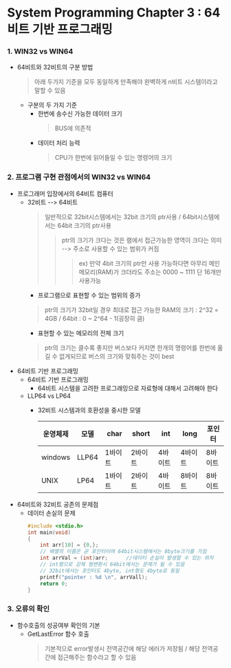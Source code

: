 # System Programming Chapter 3 : 64비트 기반 프로그래밍
### 1. WIN32 vs WIN64
- 64비트와 32비트의 구분 방법
	> 아래 두가지 기준을 모두 동일하게 만족해야 완벽하게 n비트 시스템이라고 말할 수 있음
	- 구분의 두 가지 기준
		- 한번에 송수신 가능한 데이터 크기
			> BUS에 의존적
		- 데이터 처리 능력
			> CPU가 한번에 읽어들일 수 있는 명령어의 크기

### 2. 프로그램 구현 관점에서의 WIN32 vs WIN64
- 프로그래머 입장에서의 64비트 컴퓨터
	- 32비트 --> 64비트
		> 일반적으로 32bit시스템에서는 32bit 크기의 ptr사용 / 64bit시스템에서는 64bit 크기의 ptr사용
		>> ptr의 크기가 크다는 것은 램에서 접근가능한 영역이 크다는 의미 --> 주소로 사용할 수 있는 범위가 커짐
		>>> ex) 만약 4bit 크기의 ptr만 사용 가능하다면 아무리 메인메모리(RAM)가 크더라도 주소는 0000 ~ 1111 단 16개만 사용가능
		- 프로그램으로 표현할 수 있는 범위의 증가
		> ptr의 크기가 32bit일 경우 최대로 접근 가능한 RAM의 크기 : 2^32 = 4GB / 64bit : 0 ~ 2^64 - 1(굉장히 큼)
		- 표현할 수 있는 메모리의 전체 크기
		> ptr의 크기는 클수록 좋지만 버스보다 커지면 한개의 명령어를 한번에 옮길 수 없게되므로 버스의 크기와 맞춰주는 것이 best
- 64비트 기반 프로그래밍
	- 64비트 기반 프로그래밍
		- 64비트 시스템을 고려한 프로그래밍으로 자료형에 대해서 고려해야 한다
	- LLP64 vs LP64
		- 32비트 시스템과의 호환성을 중시한 모델

			|운영체제|모델|char|short|int|long|포인터|
			|---|---|---|---|---|---|---|
			|windows|LLP64|1바이트|2바이트|4바이트|4바이트|8바이트|
			|UNIX|LP64|1바이트|2바이트|4바이트|8바이트|8바이트|
- 64비트와 32비트 공존의 문제점
	- 데이터 손실의 문제
		```c
		#include <stdio.h>
		int main(void)
		{
			int arr[10] = {0,};
			// 배열의 이름은 곧 포인터이며 64bit시스템에서는 8byte크기를 가짐
			int arrVal = (int)arr;		//데이터 손실이 발생할 수 있는 위치
			// int형으로 강제 형변환시 64bit에서는 문제가 될 수 있음
			// 32bit에서는 포인터도 4byte, int형도 4byte로 동일
			printf("pointer : %d \n", arrVall);
			return 0;
		}
		```

### 3. 오류의 확인
- 함수호출의 성공여부 확인의 기본
	- GetLastError 함수 호출
		> 기본적으로 error발생시 전역공간에 해당 에러가 저장됨 / 해당 전역공간에 접근해주는 함수라고 할 수 있음
